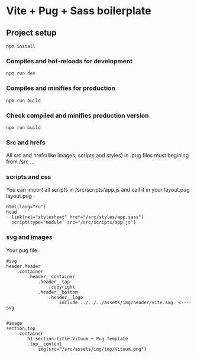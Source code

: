 # Vite + Pug + Sass boilerplate

## Project setup
```
npm install
```

### Compiles and hot-reloads for development
```
npm run dev
```

### Compiles and minifies for production
```
npm run build
```

### Check compiled and minifies production version
```
npm run build
```

### Src and hrefs
  All src and hrefs(like images, scripts and styles) in .pug files must begining from /src ...

### scripts and css
  You can import all scripts in /src/scripts/app.js and call it in your layout.pug
  layout.pug :
  ```
 html(lang="ru")
  head
    link(rel="stylesheet" href="/src/styles/app.sass")
    script(type='module' src="/src/scripts/app.js")
  ```
### svg and images

Your pug file:
```
#svg
header.header
    .container
        .header__container
            .header__top
                |copyright
            .header__bottom
                .header__logo
                    include ../../../assets/img/header/vite.svg  <----svg 


#image
section.top
    .container
        h1.section-title Vituum + Pug Template
        .top__content
            img(src="/src/assets/img/top/Vituum.png")
```
